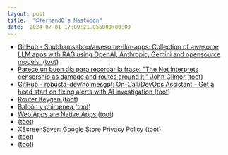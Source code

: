 ```yaml
---
layout: post
title:  "@fernand0's Mastodon"
date:  2024-07-01 17:09:21.856000+00:00
---
```

*  [GitHub - Shubhamsaboo/awesome-llm-apps: Collection of awesome LLM apps with RAG using OpenAI, Anthropic, Gemini and opensource models. ](https://github.com/Shubhamsaboo/awesome-llm-app) ([toot](https://mastodon.social/@fernand0/112712336136947872))
*  [Parece un buen día para recordar la frase: &quot;The Net interprets censorship as damage and routes around it.&quot; John Gilmor ](https://mastodon.social/@fernand0/112712274357831631) ([toot](https://mastodon.social/@fernand0/112712274357831631))
*  [GitHub - robusta-dev/holmesgpt: On-Call/DevOps Assistant - Get a head start on fixing alerts with AI investigation ](https://github.com/robusta-dev/holmesgp) ([toot](https://mastodon.social/@fernand0/112712209524239153))
*  [Router Keygen ](https://routerkeygen.github.io) ([toot](https://mastodon.social/@fernand0/112712024323557476))
*  [Balcón y chimenea ](https://www.flickr.com/photos/fernand0/53793614787) ([toot](https://mastodon.social/@fernand0/112711957453036672))
*  [Web Apps are Native Apps ](https://www.ctologic.pro/p/web-apps-are-native-app) ([toot](https://mastodon.social/@fernand0/112711777216537931))
*  [ ](https://paquita.masto.host/@crul) ([toot](https://mastodon.social/@fernand0/112711065193812502))
*  [XScreenSaver: Google Store Privacy Policy  ](https://www.jwz.org/xscreensaver/google.html) ([toot](https://mastodon.social/@fernand0/112710998229570461))
*  [ ](https://paquita.masto.host/@crul) ([toot](https://mastodon.social/@fernand0/112710845618051024))
*  [ ](https://paquita.masto.host/@crul) ([toot](https://mastodon.social/@fernand0/112710844560090589))
